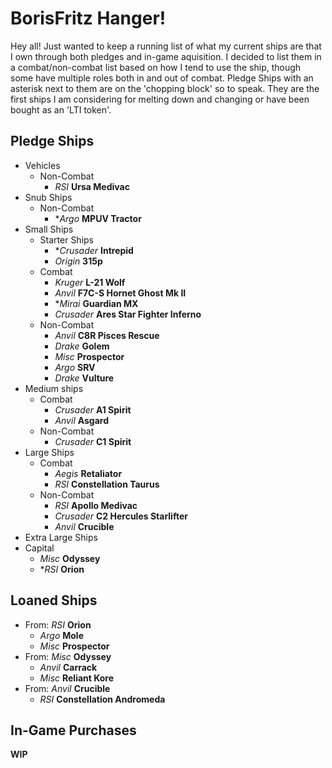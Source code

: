 # BorisFritz Hanger!

Hey all!  Just wanted to keep a running list of what my current ships are that I own through both pledges and in-game aquisition.
I decided to list them in a combat/non-combat list based on how I tend to use the ship, though some have multiple roles both in and out of combat.
Pledge Ships with an asterisk next to them are on the 'chopping block' so to speak.  They are the first ships I am considering for melting down and changing or have been bought as an 'LTI token'.

## Pledge Ships

- Vehicles
    - Non-Combat
        - _RSI_ **Ursa Medivac**
- Snub Ships
    - Non-Combat
        - \*_Argo_ **MPUV Tractor**
- Small Ships
    - Starter Ships
        - \*_Crusader_ **Intrepid**
        - _Origin_ **315p**
    - Combat
        - _Kruger_ **L-21 Wolf**
        - _Anvil_ **F7C-S Hornet Ghost Mk II**
        - \*_Mirai_ **Guardian MX**
        - _Crusader_ **Ares Star Fighter Inferno**
    - Non-Combat
        - _Anvil_ **C8R Pisces Rescue**
        - _Drake_ **Golem**
        - _Misc_ **Prospector**
        - _Argo_ **SRV**
        - _Drake_ **Vulture**
- Medium ships
    - Combat
        - _Crusader_ **A1 Spirit**
        - _Anvil_ **Asgard**
    - Non-Combat
        - _Crusader_ **C1 Spirit**
- Large Ships
    - Combat
        - _Aegis_ **Retaliator**
        - _RSI_ **Constellation Taurus**
    - Non-Combat
        - _RSI_ **Apollo Medivac**
        - _Crusader_ **C2 Hercules Starlifter**
        - _Anvil_ **Crucible**
- Extra Large Ships
- Capital
    - _Misc_ **Odyssey**
    - \*_RSI_ **Orion**

## Loaned Ships

- From: _RSI_ **Orion**
    - _Argo_ **Mole**
    - _Misc_ **Prospector**
- From: _Misc_ **Odyssey**
    - _Anvil_ **Carrack**
    - _Misc_ **Reliant Kore**
- From: _Anvil_ **Crucible**
    - _RSI_ **Constellation Andromeda**

## In-Game Purchases

**WIP**
